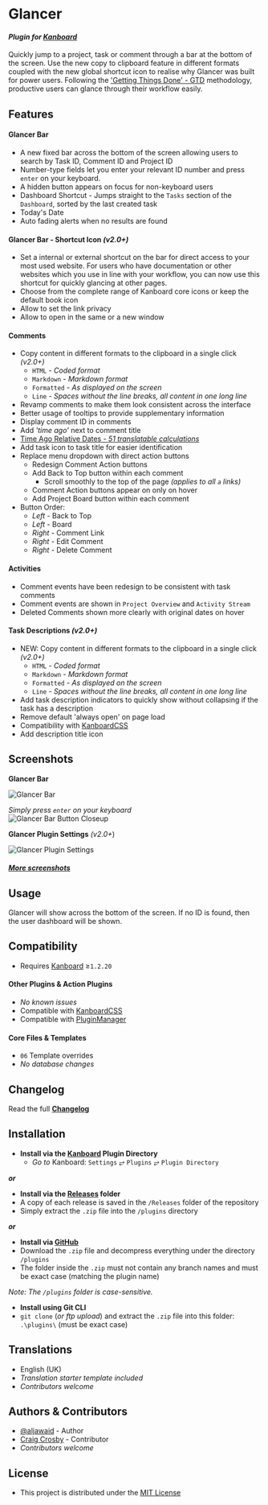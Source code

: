 # Glancer

#### _Plugin for [Kanboard](https://github.com/fguillot/kanboard "Kanboard - Kanban Project Management Software")_

Quickly jump to a project, task or comment through a bar at the bottom of the screen. Use the new copy to clipboard feature in different formats coupled with the new global shortcut icon to realise why Glancer was built for power users. Following the ['Getting Things Done' - GTD](https://en.wikipedia.org/wiki/Getting_Things_Done) methodology, productive users can glance through their workflow easily. 


Features
-------------

#### Glancer Bar
- A new fixed bar across the bottom of the screen allowing users to search by Task ID, Comment ID and Project ID
- Number-type fields let you enter your relevant ID number and press `enter` on your keyboard.
- A hidden button appears on focus for non-keyboard users
- Dashboard Shortcut - Jumps straight to the `Tasks` section of the `Dashboard`, sorted by the last created task
- Today's Date
- Auto fading alerts when no results are found
#### Glancer Bar - Shortcut Icon _(v2.0+)_
- Set a internal or external shortcut on the bar for direct access to your most used website. For users who have documentation or other websites which you use in line with your workflow, you can now use this shortcut for quickly glancing at other pages.
- Choose from the complete range of Kanboard core icons or keep the default book icon
- Allow to set the link privacy
- Allow to open in the same or a new window
#### Comments
- Copy content in different formats  to the clipboard in a single click _(v2.0+)_
  - `HTML` - _Coded format_
  - `Markdown` - _Markdown format_
  - `Formatted` - _As displayed on the screen_
  - `Line` - _Spaces without the line breaks, all content in one long line_
- Revamp comments to make them look consistent across the interface
- Better usage of tooltips to provide supplementary information
- Display comment ID in comments
- Add _'time ago'_ next to comment title
- [Time Ago Relative Dates _- 51 translatable calculations_](../master/time-ago.md "View table of calculations")
- Add task icon to task title for easier identification
- Replace menu dropdown with direct action buttons
  - Redesign Comment Action buttons
  - Add Back to Top button within each comment
      - Scroll smoothly to the top of the page _(applies to all `a` links)_
  - Comment Action buttons appear on only on hover
  - Add Project Board button within each comment
- Button Order:
  - _Left_ - Back to Top
  - _Left_ - Board
  - _Right_ - Comment Link
  - _Right_ - Edit Comment
  - _Right_ - Delete Comment

#### Activities
- Comment events have been redesign to be consistent with task comments
- Comment events are shown in `Project Overview` and `Activity Stream`
- Deleted Comments shown more clearly with original dates on hover

#### Task Descriptions _(v2.0+)_
- NEW: Copy content in different formats  to the clipboard in a single click _(v2.0+)_
  - `HTML` - _Coded format_
  - `Markdown` - _Markdown format_
  - `Formatted` - _As displayed on the screen_
  - `Line` - _Spaces without the line breaks, all content in one long line_
- Add task description indicators to quickly show without collapsing if the task has a description
- Remove default 'always open' on page load
- Compatibility with [KanboardCSS](https://github.com/aljawaid/KanboardCSS)
- Add description title icon


Screenshots
----------

**Glancer Bar**  

![Glancer Bar](../master/Screenshots/screenshot-glancer.png "Glancer Bar")

_Simply press `enter` on your keyboard_  
![Glancer Bar Button Closeup](../master/Screenshots/screenshot-glancer-bar-closeup.png "Glancer Bar Button Closeup")

**Glancer Plugin Settings** _(v2.0+_)

![Glancer Plugin Settings](../master/Screenshots/screenshot-glancer-settings.png "Glancer Plugin Settings")

#### _[More screenshots](../master/screenshots.md)_


Usage
-------------

Glancer will show across the bottom of the screen. If no ID is found, then the user dashboard will be shown.


Compatibility
-------------

- Requires [Kanboard](https://github.com/fguillot/kanboard "Kanboard - Kanban Project Management Software") ≥`1.2.20`

#### Other Plugins & Action Plugins
- _No known issues_
- Compatible with [KanboardCSS](https://github.com/aljawaid/KanboardCSS)
- Compatible with [PluginManager](https://github.com/aljawaid/PluginManager)
#### Core Files & Templates
- `06` Template overrides
- _No database changes_


Changelog
---------

Read the full [**Changelog**](../master/changelog.md "See changes")


Installation
------------

- **Install via the [Kanboard](https://github.com/fguillot/kanboard "Kanboard - Kanban Project Management Software") Plugin Directory**
  - _Go to_ Kanboard: `Settings` &#10562; `Plugins` &#10562; `Plugin Directory`

**_or_**

- **Install via the [Releases](../master/Releases/ "A copy of each release is saved in the folder") folder**
 - A copy of each release is saved in the `/Releases` folder of the repository
 - Simply extract the `.zip` file into the `/plugins` directory

**_or_**

- **Install via [GitHub](https://github.com/aljawaid "Find the correct plugin from the list of repositories")**
- Download the `.zip` file and decompress everything under the directory `/plugins`
- The folder inside the `.zip` must not contain any branch names and must be exact case (matching the plugin name)

_Note: The `/plugins` folder is case-sensitive._

- **Install using Git CLI**
- `git clone` (_or ftp upload_) and extract the `.zip` file into this folder: `.\plugins\` (must be exact case)


Translations
------------

- English (UK)
- _Translation starter template included_
- _Contributors welcome_


Authors & Contributors
----------------------

- [@aljawaid](https://github.com/aljawaid) - Author
- [Craig Crosby](https://github.com/creecros) - Contributor
- _Contributors welcome_


License
-------
- This project is distributed under the [MIT License](../master/LICENSE "Read The MIT license")
